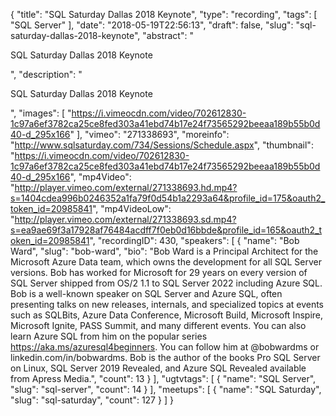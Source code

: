 {
  "title": "SQL Saturday Dallas 2018 Keynote",
  "type": "recording",
  "tags": [
    "SQL Server"
  ],
  "date": "2018-05-19T22:56:13",
  "draft": false,
  "slug": "sql-saturday-dallas-2018-keynote",
  "abstract": "<p>SQL Saturday Dallas 2018 Keynote</p>",
  "description": "<p>SQL Saturday Dallas 2018 Keynote</p>",
  "images": [
    "https://i.vimeocdn.com/video/702612830-1c97a6ef3782ca25ce8fed303a41ebd74b17e24f73565292beeaa189b55b0d40-d_295x166"
  ],
  "vimeo": "271338693",
  "moreinfo": "http://www.sqlsaturday.com/734/Sessions/Schedule.aspx",
  "thumbnail": "https://i.vimeocdn.com/video/702612830-1c97a6ef3782ca25ce8fed303a41ebd74b17e24f73565292beeaa189b55b0d40-d_295x166",
  "mp4Video": "http://player.vimeo.com/external/271338693.hd.mp4?s=1404cdea996b0246352a1fa79f0d54b1a2293a64&profile_id=175&oauth2_token_id=20985841",
  "mp4VideoLow": "http://player.vimeo.com/external/271338693.sd.mp4?s=ea9ae69f3a17928af76484acdff7f0eb0d16bbde&profile_id=165&oauth2_token_id=20985841",
  "recordingID": 430,
  "speakers": [
    {
      "name": "Bob Ward",
      "slug": "bob-ward",
      "bio": "Bob Ward is a Principal Architect for the Microsoft Azure Data team, which owns the development for all SQL Server versions. Bob has worked for Microsoft for 29 years on every version of SQL Server shipped from OS/2 1.1 to SQL Server 2022 including Azure SQL. Bob is a well-known speaker on SQL Server and Azure SQL, often presenting talks on new releases, internals, and specialized topics at events such as SQLBits, Azure Data Conference, Microsoft Build, Microsoft Inspire, Microsoft Ignite, PASS Summit, and many different events. You can also learn Azure SQL from him on the popular series https://aka.ms/azuresql4beginners. You can follow him at @bobwardms or linkedin.com/in/bobwardms. Bob is the author of the books Pro SQL Server on Linux, SQL Server 2019 Revealed, and Azure SQL Revealed available from Apress Media.",
      "count": 13
    }
  ],
  "ugtvtags": [
    {
      "name": "SQL Server",
      "slug": "sql-server",
      "count": 14
    }
  ],
  "meetups": [
    {
      "name": "SQL Saturday",
      "slug": "sql-saturday",
      "count": 127
    }
  ]
}